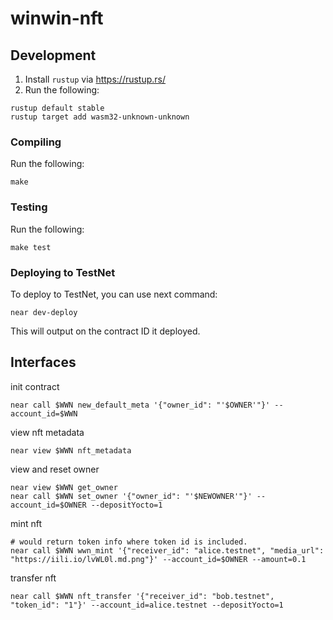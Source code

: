# winwin-nft

## Development

1. Install `rustup` via https://rustup.rs/
2. Run the following:

```
rustup default stable
rustup target add wasm32-unknown-unknown
```

### Compiling

Run the following:

```
make
```

### Testing

Run the following:
```
make test
```
### Deploying to TestNet

To deploy to TestNet, you can use next command:
```
near dev-deploy
```

This will output on the contract ID it deployed.

## Interfaces
init contract
```
near call $WWN new_default_meta '{"owner_id": "'$OWNER'"}' --account_id=$WWN
```

view nft metadata
```
near view $WWN nft_metadata
```

view and reset owner 
```
near view $WWN get_owner
near call $WWN set_owner '{"owner_id": "'$NEWOWNER'"}' --account_id=$OWNER --depositYocto=1
```

mint nft
```
# would return token info where token id is included.
near call $WWN wwn_mint '{"receiver_id": "alice.testnet", "media_url": "https://iili.io/lvWL0l.md.png"}' --account_id=$OWNER --amount=0.1
```

transfer nft
```
near call $WWN nft_transfer '{"receiver_id": "bob.testnet", "token_id": "1"}' --account_id=alice.testnet --depositYocto=1
```